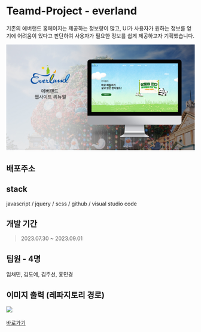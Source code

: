# Teamd-Project - everland
기존의 에버랜드 홈페이지는 제공하는 정보량이 많고, UI가 사용자가 원하는 정보를 얻기에 어려움이 있다고 판단하여 사용자가 필요한 정보를 쉽게 제공하고자 기획했습니다.

<img src="./asset/image/common/everland_thumb.jpg" alt="에버랜드 표지"/>

## 배포주소

## stack 
javascript / jquery / scss / github / visual studio code

## 개발 기간 
> 2023.07.30 ~ 2023.09.01

## 팀원 - 4명
임채민, 김도예, 김주선, 홍민경 

## 이미지 출력 (레파지토리 경로)
<img src="깃에 있는 이미지">

<a href = "http://naver.com"> 바로가기 </a>
